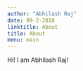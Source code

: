 ```yaml
---
author: "Abhilash Raj"
date: 09-2-2018
linktitle: About
title: About
menu: main
---
```


Hi! I am Abhilash Raj!
